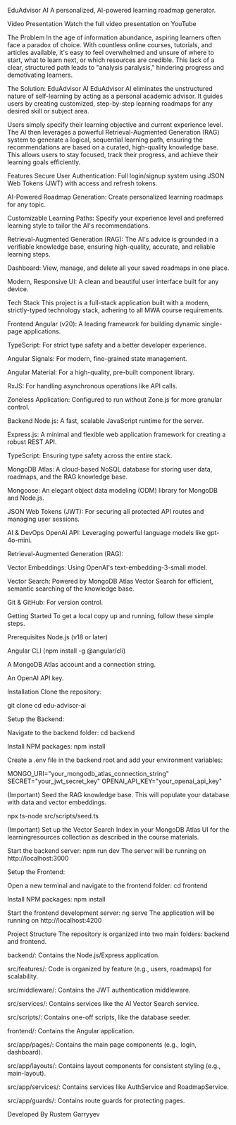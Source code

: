 EduAdvisor AI
A personalized, AI-powered learning roadmap generator.

Video Presentation
Watch the full video presentation on YouTube

The Problem
In the age of information abundance, aspiring learners often face a paradox of choice. With countless online courses, tutorials, and articles available, it's easy to feel overwhelmed and unsure of where to start, what to learn next, or which resources are credible. This lack of a clear, structured path leads to "analysis paralysis," hindering progress and demotivating learners.

The Solution: EduAdvisor AI
EduAdvisor AI eliminates the unstructured nature of self-learning by acting as a personal academic advisor. It guides users by creating customized, step-by-step learning roadmaps for any desired skill or subject area.

Users simply specify their learning objective and current experience level. The AI then leverages a powerful Retrieval-Augmented Generation (RAG) system to generate a logical, sequential learning path, ensuring the recommendations are based on a curated, high-quality knowledge base. This allows users to stay focused, track their progress, and achieve their learning goals efficiently.

Features
Secure User Authentication: Full login/signup system using JSON Web Tokens (JWT) with access and refresh tokens.

AI-Powered Roadmap Generation: Create personalized learning roadmaps for any topic.

Customizable Learning Paths: Specify your experience level and preferred learning style to tailor the AI's recommendations.

Retrieval-Augmented Generation (RAG): The AI's advice is grounded in a verifiable knowledge base, ensuring high-quality, accurate, and reliable learning steps.

Dashboard: View, manage, and delete all your saved roadmaps in one place.

Modern, Responsive UI: A clean and beautiful user interface built for any device.

Tech Stack
This project is a full-stack application built with a modern, strictly-typed technology stack, adhering to all MWA course requirements.

Frontend
Angular (v20): A leading framework for building dynamic single-page applications.

TypeScript: For strict type safety and a better developer experience.

Angular Signals: For modern, fine-grained state management.

Angular Material: For a high-quality, pre-built component library.

RxJS: For handling asynchronous operations like API calls.

Zoneless Application: Configured to run without Zone.js for more granular control.

Backend
Node.js: A fast, scalable JavaScript runtime for the server.

Express.js: A minimal and flexible web application framework for creating a robust REST API.

TypeScript: Ensuring type safety across the entire stack.

MongoDB Atlas: A cloud-based NoSQL database for storing user data, roadmaps, and the RAG knowledge base.

Mongoose: An elegant object data modeling (ODM) library for MongoDB and Node.js.

JSON Web Tokens (JWT): For securing all protected API routes and managing user sessions.

AI & DevOps
OpenAI API: Leveraging powerful language models like gpt-4o-mini.

Retrieval-Augmented Generation (RAG):

Vector Embeddings: Using OpenAI's text-embedding-3-small model.

Vector Search: Powered by MongoDB Atlas Vector Search for efficient, semantic searching of the knowledge base.

Git & GitHub: For version control.

Getting Started
To get a local copy up and running, follow these simple steps.

Prerequisites
Node.js (v18 or later)

Angular CLI (npm install -g @angular/cli)

A MongoDB Atlas account and a connection string.

An OpenAI API key.

Installation
Clone the repository:

git clone <your-repo-link>
cd edu-advisor-ai

Setup the Backend:

Navigate to the backend folder: cd backend

Install NPM packages: npm install

Create a .env file in the backend root and add your environment variables:

MONGO_URI="your_mongodb_atlas_connection_string"
SECRET="your_jwt_secret_key"
OPENAI_API_KEY="your_openai_api_key"

(Important) Seed the RAG knowledge base. This will populate your database with data and vector embeddings.

npx ts-node src/scripts/seed.ts

(Important) Set up the Vector Search Index in your MongoDB Atlas UI for the learningresources collection as described in the course materials.

Start the backend server: npm run dev
The server will be running on http://localhost:3000

Setup the Frontend:

Open a new terminal and navigate to the frontend folder: cd frontend

Install NPM packages: npm install

Start the frontend development server: ng serve
The application will be running on http://localhost:4200

Project Structure
The repository is organized into two main folders: backend and frontend.

backend/: Contains the Node.js/Express application.

src/features/: Code is organized by feature (e.g., users, roadmaps) for scalability.

src/middleware/: Contains the JWT authentication middleware.

src/services/: Contains services like the AI Vector Search service.

src/scripts/: Contains one-off scripts, like the database seeder.

frontend/: Contains the Angular application.

src/app/pages/: Contains the main page components (e.g., login, dashboard).

src/app/layouts/: Contains layout components for consistent styling (e.g., main-layout).

src/app/services/: Contains services like AuthService and RoadmapService.

src/app/guards/: Contains route guards for protecting pages.

Developed By
Rustem Garryyev